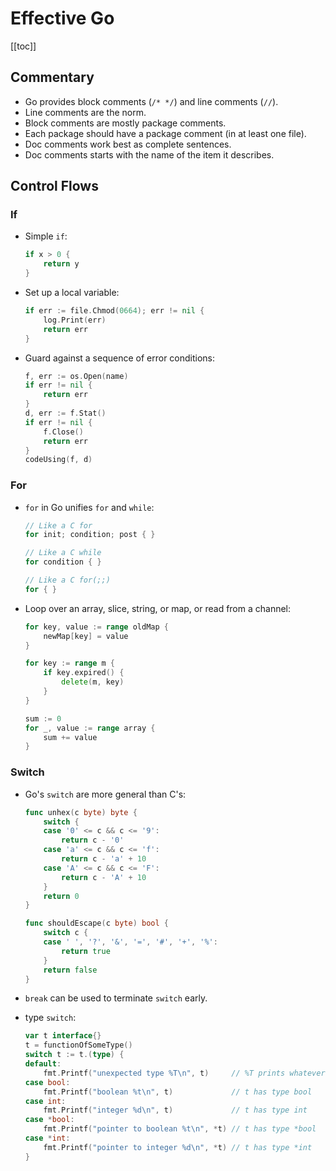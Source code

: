 # Effective Go

[[toc]]

## Commentary

- Go provides block comments (`/* */`) and line comments (`//`).
- Line comments are the norm.
- Block comments are mostly package comments.
- Each package should have a package comment (in at least one file).
- Doc comments work best as complete sentences.
- Doc comments starts with the name of the item it describes.

<!-- TODO: Names -->

<!-- TODO: Semicolons -->

## Control Flows

### If

- Simple `if`:

    ```go
    if x > 0 {
        return y
    }
    ```

- Set up a local variable:

    ```go
    if err := file.Chmod(0664); err != nil {
        log.Print(err)
        return err
    }
    ```

- Guard against a sequence of error conditions:

    ```go
    f, err := os.Open(name)
    if err != nil {
        return err
    }
    d, err := f.Stat()
    if err != nil {
        f.Close()
        return err
    }
    codeUsing(f, d)
    ```

### For

- `for` in Go unifies `for` and `while`:

    ```go
    // Like a C for
    for init; condition; post { }

    // Like a C while
    for condition { }

    // Like a C for(;;)
    for { }
    ```

- Loop over an array, slice, string, or map, or read from a channel:

    ```go
    for key, value := range oldMap {
        newMap[key] = value
    }
    ```

    ```go
    for key := range m {
        if key.expired() {
            delete(m, key)
        }
    }
    ```

    ```go
    sum := 0
    for _, value := range array {
        sum += value
    }
    ```

### Switch

- Go's `switch` are more general than C's:

    ```go
    func unhex(c byte) byte {
        switch {
        case '0' <= c && c <= '9':
            return c - '0'
        case 'a' <= c && c <= 'f':
            return c - 'a' + 10
        case 'A' <= c && c <= 'F':
            return c - 'A' + 10
        }
        return 0
    }
    ```

    ```go
    func shouldEscape(c byte) bool {
        switch c {
        case ' ', '?', '&', '=', '#', '+', '%':
            return true
        }
        return false
    }
    ```

- `break` can be used to terminate `switch` early.
- type `switch`:

    ```go
    var t interface{}
    t = functionOfSomeType()
    switch t := t.(type) {
    default:
        fmt.Printf("unexpected type %T\n", t)     // %T prints whatever type t has
    case bool:
        fmt.Printf("boolean %t\n", t)             // t has type bool
    case int:
        fmt.Printf("integer %d\n", t)             // t has type int
    case *bool:
        fmt.Printf("pointer to boolean %t\n", *t) // t has type *bool
    case *int:
        fmt.Printf("pointer to integer %d\n", *t) // t has type *int
    }
    ```
